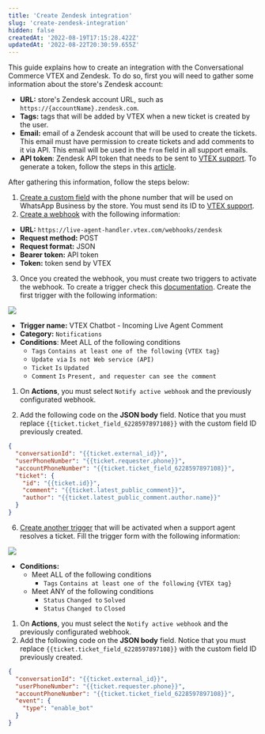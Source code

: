 ```yaml
---
title: 'Create Zendesk integration'
slug: 'create-zendesk-integration'
hidden: false
createdAt: '2022-08-19T17:15:28.422Z'
updatedAt: '2022-08-22T20:30:59.655Z'
---
```


This guide explains how to create an integration with the Conversational Commerce VTEX and Zendesk. To do so, first you will need to gather some information about the store's Zendesk account:

- **URL:** store's Zendesk account URL, such as `https://{accountName}.zendesk.com`.
- **Tags:** tags that will be added by VTEX when a new ticket is created by the user.
- **Email:** email of a Zendesk account that will be used to create the tickets. This email must have permission to create tickets and add comments to it via API. This email will be used in the `from` field in all support emails.
- **API token**: Zendesk API token that needs to be sent to [VTEX support](https://help.vtex.com/support). To generate a token, follow the steps in this [article](https://support.zendesk.com/hc/en-us/articles/4408889192858-Generating-a-new-API-token).

After gathering this information, follow the steps below:

1. [Create a custom field](https://support.zendesk.com/hc/en-us/articles/4408883152794) with the phone number that will be used on WhatsApp Business by the store. You must send its ID to [VTEX support](https://help.vtex.com/support).
2. [Create a webhook](https://support.zendesk.com/hc/en-us/articles/4408839108378-Creating-webhooks-in-Admin-Center) with the following information:

- **URL:** `https://live-agent-handler.vtex.com/webhooks/zendesk`
- **Request method:** POST
- **Request format:** JSON
- **Bearer token:** API token
- **Token:** token send by VTEX

3. Once you created the webhook, you must create two triggers to activate the webhook. To create a trigger check this [documentation](https://support.zendesk.com/hc/en-us/articles/4408886797466). Create the first trigger with the following information:

![](https://cdn.jsdelivr.net/gh/vtexdocs/dev-portal-content@main/images/create-zendesk-integration-0.png)

- **Trigger name:** VTEX Chatbot - Incoming Live Agent Comment
- **Category:** `Notifications`
- **Conditions**: Meet ALL of the following conditions
  - `Tags` `Contains at least one of the following` `{VTEX tag}`
  - `Update via` `Is not Web service (API)`
  - `Ticket` `Is` `Updated`
  - `Comment` `Is` `Present, and requester can see the comment`

1. On **Actions**, you must select `Notify active webhook` and the previously configurated webhook.

2. Add the following code on the **JSON body** field. Notice that you must replace `{{ticket.ticket_field_6228597897108}}` with the custom field ID previously created.

```json
{
  "conversationId": "{{ticket.external_id}}",
  "userPhoneNumber": "{{ticket.requester.phone}}",
  "accountPhoneNumber": "{{ticket.ticket_field_6228597897108}}",
  "ticket": {
    "id": "{{ticket.id}}",
    "comment": "{{ticket.latest_public_comment}}",
    "author": "{{ticket.latest_public_comment.author.name}}"
  }
}
```

6. [Create another trigger](https://support.zendesk.com/hc/en-us/articles/4408886797466) that will be activated when a support agent resolves a ticket. Fill the trigger form with the following information:

![](https://cdn.jsdelivr.net/gh/vtexdocs/dev-portal-content@main/images/create-zendesk-integration-1.png)

- **Conditions:**
  - Meet ALL of the following conditions
    - `Tags` `Contains at least one of the following` `{VTEX tag}`
  - Meet ANY of the following conditions
    - `Status` `Changed to` `Solved`
    - `Status` `Changed to` `Closed`

1. On **Actions**, you must select the `Notify active webhook` and the previously configurated webhook.
2. Add the following code on the **JSON body** field. Notice that you must replace `{{ticket.ticket_field_6228597897108}}` with the custom field ID previously created.

```json
{
  "conversationId": "{{ticket.external_id}}",
  "userPhoneNumber": "{{ticket.requester.phone}}",
  "accountPhoneNumber": "{{ticket.ticket_field_6228597897108}}",
  "event": {
    "type": "enable_bot"
  }
}
```
